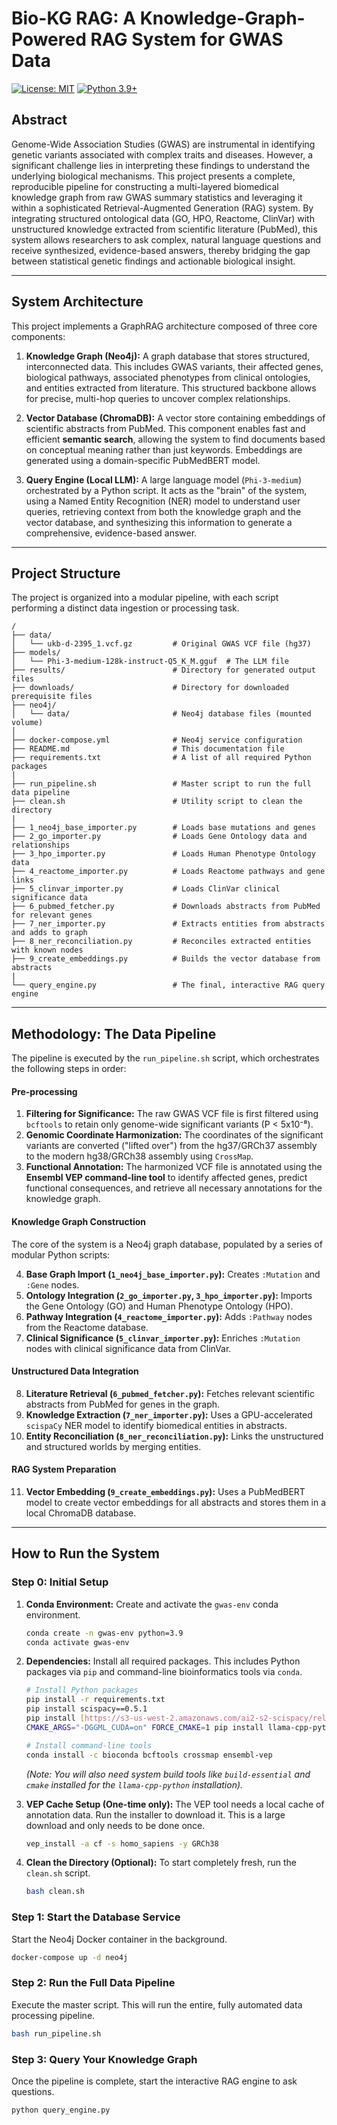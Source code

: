 # Bio-KG RAG: A Knowledge-Graph-Powered RAG System for GWAS Data

[![License: MIT](https://img.shields.io/badge/License-MIT-yellow.svg)](https://opensource.org/licenses/MIT)
[![Python 3.9+](https://img.shields.io/badge/python-3.9+-blue.svg)](https://www.python.org/downloads/release/python-390/)

## Abstract

Genome-Wide Association Studies (GWAS) are instrumental in identifying genetic variants associated with complex traits and diseases. However, a significant challenge lies in interpreting these findings to understand the underlying biological mechanisms. This project presents a complete, reproducible pipeline for constructing a multi-layered biomedical knowledge graph from raw GWAS summary statistics and leveraging it within a sophisticated Retrieval-Augmented Generation (RAG) system. By integrating structured ontological data (GO, HPO, Reactome, ClinVar) with unstructured knowledge extracted from scientific literature (PubMed), this system allows researchers to ask complex, natural language questions and receive synthesized, evidence-based answers, thereby bridging the gap between statistical genetic findings and actionable biological insight.

---

## System Architecture

This project implements a GraphRAG architecture composed of three core components:

1.  **Knowledge Graph (Neo4j):** A graph database that stores structured, interconnected data. This includes GWAS variants, their affected genes, biological pathways, associated phenotypes from clinical ontologies, and entities extracted from literature. This structured backbone allows for precise, multi-hop queries to uncover complex relationships.

2.  **Vector Database (ChromaDB):** A vector store containing embeddings of scientific abstracts from PubMed. This component enables fast and efficient **semantic search**, allowing the system to find documents based on conceptual meaning rather than just keywords. Embeddings are generated using a domain-specific PubMedBERT model.

3.  **Query Engine (Local LLM):** A large language model (`Phi-3-medium`) orchestrated by a Python script. It acts as the "brain" of the system, using a Named Entity Recognition (NER) model to understand user queries, retrieving context from both the knowledge graph and the vector database, and synthesizing this information to generate a comprehensive, evidence-based answer.

---

## Project Structure

The project is organized into a modular pipeline, with each script performing a distinct data ingestion or processing task.

```
/
├── data/
│   └── ukb-d-2395_1.vcf.gz         # Original GWAS VCF file (hg37)
├── models/
│   └── Phi-3-medium-128k-instruct-Q5_K_M.gguf  # The LLM file
├── results/                        # Directory for generated output files
├── downloads/                      # Directory for downloaded prerequisite files
├── neo4j/
│   └── data/                       # Neo4j database files (mounted volume)
│
├── docker-compose.yml              # Neo4j service configuration
├── README.md                       # This documentation file
├── requirements.txt                # A list of all required Python packages
|
├── run_pipeline.sh                 # Master script to run the full data pipeline
├── clean.sh                        # Utility script to clean the directory
|
├── 1_neo4j_base_importer.py        # Loads base mutations and genes
├── 2_go_importer.py                # Loads Gene Ontology data and relationships
├── 3_hpo_importer.py               # Loads Human Phenotype Ontology data
├── 4_reactome_importer.py          # Loads Reactome pathways and gene links
├── 5_clinvar_importer.py           # Loads ClinVar clinical significance data
├── 6_pubmed_fetcher.py             # Downloads abstracts from PubMed for relevant genes
├── 7_ner_importer.py               # Extracts entities from abstracts and adds to graph
├── 8_ner_reconciliation.py         # Reconciles extracted entities with known nodes
├── 9_create_embeddings.py          # Builds the vector database from abstracts
|
└── query_engine.py                 # The final, interactive RAG query engine
```

---

## Methodology: The Data Pipeline

The pipeline is executed by the `run_pipeline.sh` script, which orchestrates the following steps in order:

#### Pre-processing
1.  **Filtering for Significance:** The raw GWAS VCF file is first filtered using `bcftools` to retain only genome-wide significant variants (P < 5x10⁻⁸).
2.  **Genomic Coordinate Harmonization:** The coordinates of the significant variants are converted ("lifted over") from the hg37/GRCh37 assembly to the modern hg38/GRCh38 assembly using `CrossMap`.
3.  **Functional Annotation:** The harmonized VCF file is annotated using the **Ensembl VEP command-line tool** to identify affected genes, predict functional consequences, and retrieve all necessary annotations for the knowledge graph.

#### Knowledge Graph Construction
The core of the system is a Neo4j graph database, populated by a series of modular Python scripts:

4.  **Base Graph Import (`1_neo4j_base_importer.py`):** Creates `:Mutation` and `:Gene` nodes.
5.  **Ontology Integration (`2_go_importer.py`, `3_hpo_importer.py`):** Imports the Gene Ontology (GO) and Human Phenotype Ontology (HPO).
6.  **Pathway Integration (`4_reactome_importer.py`):** Adds `:Pathway` nodes from the Reactome database.
7.  **Clinical Significance (`5_clinvar_importer.py`):** Enriches `:Mutation` nodes with clinical significance data from ClinVar.

#### Unstructured Data Integration
8.  **Literature Retrieval (`6_pubmed_fetcher.py`):** Fetches relevant scientific abstracts from PubMed for genes in the graph.
9.  **Knowledge Extraction (`7_ner_importer.py`):** Uses a GPU-accelerated `scispaCy` NER model to identify biomedical entities in abstracts.
10. **Entity Reconciliation (`8_ner_reconciliation.py`):** Links the unstructured and structured worlds by merging entities.

#### RAG System Preparation
11. **Vector Embedding (`9_create_embeddings.py`):** Uses a PubMedBERT model to create vector embeddings for all abstracts and stores them in a local ChromaDB database.

---

## How to Run the System

### Step 0: Initial Setup

1.  **Conda Environment:** Create and activate the `gwas-env` conda environment.
    ```bash
    conda create -n gwas-env python=3.9
    conda activate gwas-env
    ```

2.  **Dependencies:** Install all required packages. This includes Python packages via `pip` and command-line bioinformatics tools via `conda`.
    ```bash
    # Install Python packages
    pip install -r requirements.txt
    pip install scispacy==0.5.1
    pip install [https://s3-us-west-2.amazonaws.com/ai2-s2-scispacy/releases/v0.5.1/en_core_sci_lg-0.5.1.tar.gz](https://s3-us-west-2.amazonaws.com/ai2-s2-scispacy/releases/v0.5.1/en_core_sci_lg-0.5.1.tar.gz)
    CMAKE_ARGS="-DGGML_CUDA=on" FORCE_CMAKE=1 pip install llama-cpp-python --force-reinstall --upgrade --no-cache-dir

    # Install command-line tools
    conda install -c bioconda bcftools crossmap ensembl-vep
    ```
    *(Note: You will also need system build tools like `build-essential` and `cmake` installed for the `llama-cpp-python` installation).*

3.  **VEP Cache Setup (One-time only):** The VEP tool needs a local cache of annotation data. Run the installer to download it. This is a large download and only needs to be done once.
    ```bash
    vep_install -a cf -s homo_sapiens -y GRCh38
    ```

4.  **Clean the Directory (Optional):** To start completely fresh, run the `clean.sh` script.
    ```bash
    bash clean.sh
    ```

### Step 1: Start the Database Service

Start the Neo4j Docker container in the background.
```bash
docker-compose up -d neo4j
```

### Step 2: Run the Full Data Pipeline

Execute the master script. This will run the entire, fully automated data processing pipeline.
```bash
bash run_pipeline.sh
```

### Step 3: Query Your Knowledge Graph

Once the pipeline is complete, start the interactive RAG engine to ask questions.
```bash
python query_engine.py
```
